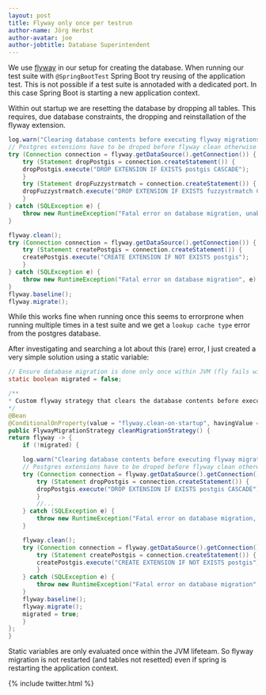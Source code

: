 ```yaml
---
layout: post
title: Flyway only once per testrun
author-name: Jörg Herbst
author-avatar: joe
author-jobtitle: Database Superintendent
---
```


We use [flyway](https://flywaydb.org/) in our setup for creating the database. When running our test suite with `@SpringBootTest` Spring Boot try reusing of the application test. This is not possible if a test suite is annotaded with a dedicated port. In this case Spring Boot is starting a new application context.

Within out startup we are resetting the database by dropping all tables. This requires, due database constraints, the dropping and reinstallation of the flyway extension.
``` java
log.warn("Clearing database contents before executing flyway migrations");
// Postgres extensions have to be droped before flyway clean otherwise clean will fail
try (Connection connection = flyway.getDataSource().getConnection()) {
    try (Statement dropPostgis = connection.createStatement()) {
	dropPostgis.execute("DROP EXTENSION IF EXISTS postgis CASCADE");
    }
    try (Statement dropFuzzystrmatch = connection.createStatement()) {
	dropFuzzystrmatch.execute("DROP EXTENSION IF EXISTS fuzzystrmatch CASCADE");
    }
} catch (SQLException e) {
    throw new RuntimeException("Fatal error on database migration, unable to drop extensions", e);
}

flyway.clean();
try (Connection connection = flyway.getDataSource().getConnection()) {
    try (Statement createPostgis = connection.createStatement()) {
	createPostgis.execute("CREATE EXTENSION IF NOT EXISTS postgis");
    }
} catch (SQLException e) {
    throw new RuntimeException("Fatal error on database migration", e);
}
flyway.baseline();
flyway.migrate();
```
While this works fine when running once this seems to errorprone when running multiple times in a test suite and we get a `lookup cache type` error from the postgres database.

After investigating and searching a lot about this (rare) error, I just created a very simple solution using a static variable:
``` java
// Ensure database migration is done only once within JVM (fly fails with postgis otherwise)
static boolean migrated = false;

/**
* Custom flyway strategy that clears the database contents before executing migrations.
*/
@Bean
@ConditionalOnProperty(value = "flyway.clean-on-startup", havingValue = "true")
public FlywayMigrationStrategy cleanMigrationStrategy() {
return flyway -> {
    if (!migrated) {

	log.warn("Clearing database contents before executing flyway migrations");
	// Postgres extensions have to be droped before flyway clean otherwise clean will fail
	try (Connection connection = flyway.getDataSource().getConnection()) {
	    try (Statement dropPostgis = connection.createStatement()) {
		dropPostgis.execute("DROP EXTENSION IF EXISTS postgis CASCADE");
	    }
	    //...
	} catch (SQLException e) {
	    throw new RuntimeException("Fatal error on database migration, unable to drop extensions", e);
	}

	flyway.clean();
	try (Connection connection = flyway.getDataSource().getConnection()) {
	    try (Statement createPostgis = connection.createStatement()) {
		createPostgis.execute("CREATE EXTENSION IF NOT EXISTS postgis");
	    }
	} catch (SQLException e) {
	    throw new RuntimeException("Fatal error on database migration", e);
	}
	flyway.baseline();
	flyway.migrate();
	migrated = true;
    }
};
}
``` 

Static variables are only evaluated once within the JVM lifeteam. So flyway migration is not restarted (and tables not resetted) even if spring is restarting the application context.

{% include twitter.html %}
